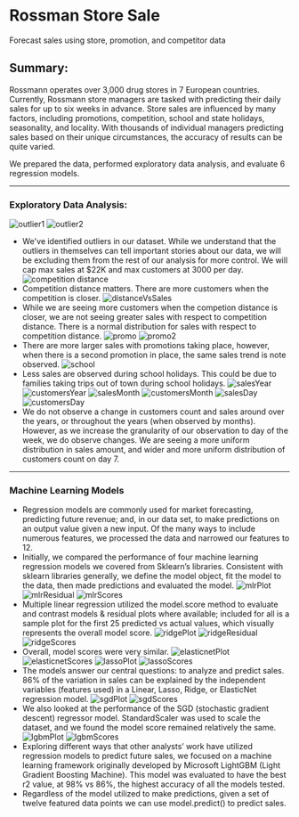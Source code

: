# Rossman Store Sale
Forecast sales using store, promotion, and competitor data

## Summary:
Rossmann operates over 3,000 drug stores in 7 European countries. Currently, Rossmann store managers are tasked with predicting their daily sales for up to six weeks in advance. Store sales are influenced by many factors, including promotions, competition, school and state holidays, seasonality, and locality. With thousands of individual managers predicting sales based on their unique circumstances, the accuracy of results can be quite varied.

We prepared the data, performed exploratory data analysis, and evaluate 6 regression models.
- - -
### Exploratory Data Analysis:
![outlier1](output/customers_outlier.png)
![outlier2](output/sales_outlier.png)
* We've identified outliers in our dataset. While we understand that the outliers in themselves can tell important stories about our data, we will be excluding them from the rest of our analysis for more control. We will cap max sales at $22K and max customers at 3000 per day. 
![competition distance](output/competitionDistance.png)
* Competition distance matters. There are more customers when the competition is closer. 
![distanceVsSales](output/CompetitionDistance_Sales.png)
* While we are seeing more customers when the competion distance is closer, we are not seeing greater sales with respect to competition distance. There is a normal distribution for sales with respect to competition distance. 
![promo](output/sales_promo.png)
![promo2](output/sales_promo2.png)
* There are more larger sales with promotions taking place, however, when there is a second promotion in place, the same sales trend is note observed. 
![school](output/sales_schoolHoliday.png)
* Less sales are observed during school holidays. This could be due to families taking trips out of town during school holidays. 
![salesYear](output/sales_year.png)
![customersYear](output/customers_year.png)
![salesMonth](output/sales_month.png)
![customersMonth](output/customers_month.png)
![salesDay](output/sales_DayOfWeek.png)
![customersDay](output/Customers_DayOfWeek.png)
* We do not observe a change in customers count and sales around over the years, or throughout the years (when observed by months). However, as we increase the granularity of our observation to day of the week, we do observe changes. We are seeing a more uniform distribution in sales amount, and wider and more uniform distribution of customers count on day 7.

- - -
### Machine Learning Models
* Regression models are commonly used for market forecasting, predicting future revenue; and, in our data set, to make predictions on an output value given a new input.  Of the many ways to include numerous features, we processed the data and narrowed our features to 12.
* Initially, we compared the performance of four machine learning regression models we covered from Sklearn’s libraries.  Consistent with sklearn libraries generally, we define the model object, fit the model to the data, then made predictions and evaluated the model.
![mlrPlot](output/mlr_plot.jpg)
![mlrResidual](output/mlr_residual_plot.jpg)
![mlrScores](output/mlr_scores.jpg)
* Multiple linear regression utilized the model.score method to evaluate and contrast models & residual plots where available; included for all is a sample plot for the first 25 predicted vs actual values, which visually represents the overall model score.
![ridgePlot](output/ridge_plot.jpg)
![ridgeResidual](output/ridge_residual_plot.jpg)
![ridgeScores](output/ridge_scores.jpg)
* Overall, model scores were very similar. 
![elasticnetPlot](output/elasticnet_plot.jpg)
![elasticnetScores](output/elasticnet_scores.jpg)
![lassoPlot](output/lasso_plot.jpg)
![lassoScores](output/lasso_scores.jpg)
* The models answer our central questions: to analyze and predict sales.  86% of the variation in sales can be explained by the independent variables (features used) in a Linear, Lasso, Ridge, or ElasticNet regression model.
![sgdPlot](output/sgd_plot.jpg)
![sgdScores](output/sgd_scores.jpg)
* We also looked at the performance of the SGD (stochastic gradient descent) regressor model.  StandardScaler was used to scale the dataset, and we found the model score remained relatively the same.
![lgbmPlot](output/lgbm_plot.jpg)
![lgbmScores](output/lgbm_scores.jpg)
* Exploring different ways that other analysts’ work have utilized regression models to predict future sales, we focused on a machine learning framework originally developed by Microsoft LightGBM (Light Gradient Boosting Machine). This model was evaluated to have the best r2 value, at 98% vs 86%, the highest accuracy of all the models tested.
* Regardless of the model utilized to make predictions, given a set of twelve featured data points we can use model.predict() to predict sales.
